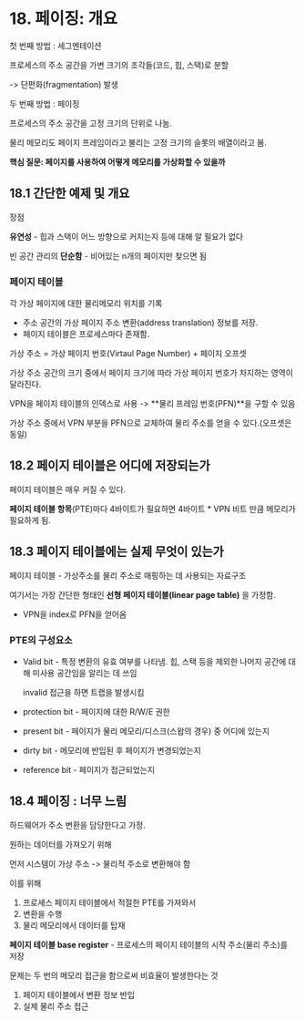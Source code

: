 # 18. 페이징: 개요

첫 번째 방법 : 세그멘테이션

프로세스의 주소 공간을 가변 크기의 조각들(코드, 힙, 스택)로 분할

-> 단편화(fragmentation) 발생



두 번째 방법 : 페이징

프로세스의 주소 공간을 고정 크기의 단위로 나눔.

물리 메모리도 페이지 프레임이라고 불리는 고정 크기의 슬롯의 배열이라고 봄.



**핵심 질문: 페이지를 사용하여 어떻게 메모리를 가상화할 수 있을까**



## 18.1 간단한 예제 및 개요

장점

**유연성** - 힙과 스택이 어느 방향으로 커지는지 등에 대해 알 필요가 없다

빈 공간 관리의 **단순함** - 비어있는 n개의 페이지만 찾으면 됨



### 페이지 테이블

각 가상 페이지에 대한 물리메모리 위치를 기록

- 주소 공간의 가상 페이지 주소 변환(address translation) 정보를 저장.
- 페이지 테이블은 프로세스마다 존재함.

가상 주소 = 가상 페이지 번호(Virtaul Page Number) + 페이지 오프셋

가상 주소 공간의 크기 중에서 페이지 크기에 따라 가상 페이지 번호가 차지하는 영역이 달라진다.



VPN을 페이지 테이블의 인덱스로 사용 -> **물리 프레임 번호(PFN)**을 구할 수 있음

가상 주소 중에서 VPN 부분을 PFN으로 교체하여 물리 주소를 얻을 수 있다.(오프셋은 동일)



## 18.2 페이지 테이블은 어디에 저장되는가

페이지 테이블은 매우 커질 수 있다.

**페이지 테이블 항목**(PTE)마다 4바이트가 필요하면 4바이트 * VPN 비트 만큼 메모리가 필요하게 됨.



## 18.3 페이지 테이블에는 실제 무엇이 있는가

페이지 테이블 - 가상주소를 물리 주소로 매핑하는 데 사용되는 자료구조

여기서는 가장 간단한 형태인 **선형 페이지 테이블(linear page table)** 을 가정함.

- VPN을 index로 PFN을 얻어옴



### PTE의 구성요소

- Valid bit - 특정 변환의 유효 여부를 나타냄. 힙, 스택 등을 제외한 나머지 공간에 대해 미사용 공간임을 알리는 데 쓰임

  invalid 접근을 하면 트랩을 발생시킴

- protection bit - 페이지에 대한 R/W/E 권한

- present bit - 페이지가 물리 메모리/디스크(스왑의 경우) 중 어디에 있는지

- dirty bit - 메모리에 반입된 후 페이지가 변경되었는지
- reference bit - 페이지가 접근되었는지



## 18.4 페이징 : 너무 느림

하드웨어가 주소 변환을 담당한다고 가정.

원하는 데이터를 가져오기 위해

먼저 시스템이 가상 주소 -> 물리적 주소로 변환해야 함

이를 위해

1. 프로세스 페이지 테이블에서 적절한 PTE를 가져와서
2. 변환을 수행
3. 물리 메모리에서 데이터를 탑재

**페이지 테이블 base register** - 프로세스의 페이지 테이블의 시작 주소(물리 주소)를 저장



문제는 두 번의 메모리 접근을 함으로써 비효율이 발생한다는 것

1. 페이지 테이블에서 변환 정보 반입
2. 실제 물리 주소 접근









